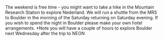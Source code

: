 The weekend is free time - you might want to take a hike in the Mountain Research Station to explore Nederland. We will run a shuttle from the MRS to Boulder in the morning of the Saturday returning on Saturday evening. If you wish to spend the night in Boulder please make your own hotel arrangements. *Note you will have a couple of hours to explore Boulder next Wednesday after the trip to NEON 
